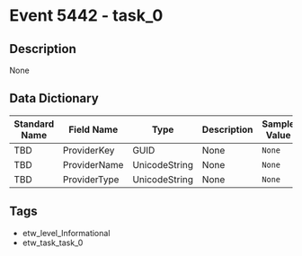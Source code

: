 # Event 5442 - task_0

## Description
None

## Data Dictionary
|Standard Name|Field Name|Type|Description|Sample Value|
|---|---|---|---|---|
|TBD|ProviderKey|GUID|None|`None`|
|TBD|ProviderName|UnicodeString|None|`None`|
|TBD|ProviderType|UnicodeString|None|`None`|

## Tags
* etw_level_Informational
* etw_task_task_0